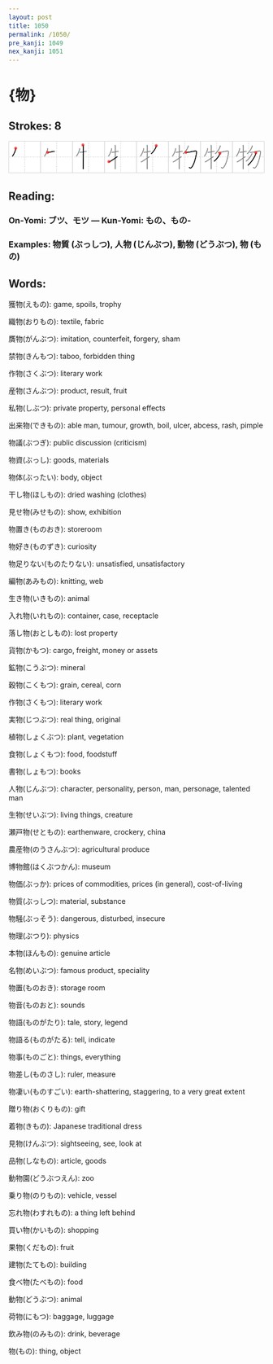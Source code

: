 ```yaml
---
layout: post
title: 1050
permalink: /1050/
pre_kanji: 1049
nex_kanji: 1051
---
```


# {物}

## Strokes: 8

<div class="stroke"><img src="../images/E789A9.png" /></div>

## Reading:

### On-Yomi: ブツ、モツ &mdash; Kun-Yomi: もの、もの-

### Examples: 物質 (ぶっしつ), 人物 (じんぶつ), 動物 (どうぶつ), 物 (もの)

## Words:

獲物(えもの): game, spoils, trophy

織物(おりもの): textile, fabric

贋物(がんぶつ): imitation, counterfeit, forgery, sham

禁物(きんもつ): taboo, forbidden thing

作物(さくぶつ): literary work

産物(さんぶつ): product, result, fruit

私物(しぶつ): private property, personal effects

出来物(できもの): able man, tumour, growth, boil, ulcer, abcess, rash, pimple

物議(ぶつぎ): public discussion (criticism)

物資(ぶっし): goods, materials

物体(ぶったい): body, object

干し物(ほしもの): dried washing (clothes)

見せ物(みせもの): show, exhibition

物置き(ものおき): storeroom

物好き(ものずき): curiosity

物足りない(ものたりない): unsatisfied, unsatisfactory

編物(あみもの): knitting, web

生き物(いきもの): animal

入れ物(いれもの): container, case, receptacle

落し物(おとしもの): lost property

貨物(かもつ): cargo, freight, money or assets

鉱物(こうぶつ): mineral

穀物(こくもつ): grain, cereal, corn

作物(さくもつ): literary work

実物(じつぶつ): real thing, original

植物(しょくぶつ): plant, vegetation

食物(しょくもつ): food, foodstuff

書物(しょもつ): books

人物(じんぶつ): character, personality, person, man, personage, talented man

生物(せいぶつ): living things, creature

瀬戸物(せともの): earthenware, crockery, china

農産物(のうさんぶつ): agricultural produce

博物館(はくぶつかん): museum

物価(ぶっか): prices of commodities, prices (in general), cost-of-living

物質(ぶっしつ): material, substance

物騒(ぶっそう): dangerous, disturbed, insecure

物理(ぶつり): physics

本物(ほんもの): genuine article

名物(めいぶつ): famous product, speciality

物置(ものおき): storage room

物音(ものおと): sounds

物語(ものがたり): tale, story, legend

物語る(ものがたる): tell, indicate

物事(ものごと): things, everything

物差し(ものさし): ruler, measure

物凄い(ものすごい): earth-shattering, staggering, to a very great extent

贈り物(おくりもの): gift

着物(きもの): Japanese traditional dress

見物(けんぶつ): sightseeing, see, look at

品物(しなもの): article, goods

動物園(どうぶつえん): zoo

乗り物(のりもの): vehicle, vessel

忘れ物(わすれもの): a thing left behind

買い物(かいもの): shopping

果物(くだもの): fruit

建物(たてもの): building

食べ物(たべもの): food

動物(どうぶつ): animal

荷物(にもつ): baggage, luggage

飲み物(のみもの): drink, beverage

物(もの): thing, object

